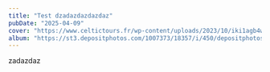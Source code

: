 ```yaml
---
title: "Test dzadazdazdazdaz"
pubDate: "2025-04-09"
cover: "https://www.celtictours.fr/wp-content/uploads/2023/10/iki1agb4w6aj3k0.webp"
album: "https://st3.depositphotos.com/1007373/18357/i/450/depositphotos_183574324-stock-photo-cliffs-moher-ireland-sunny-day.jpg"
---
```


zadazdaz
